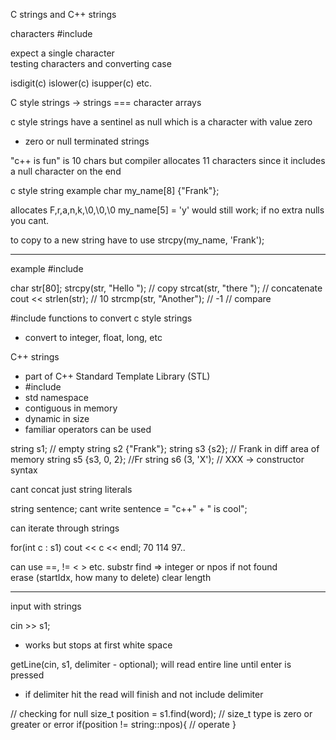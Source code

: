 C strings and C++ strings

characters
#include <cctype>

expect a single character  
testing characters and converting case 

isdigit(c)
islower(c)
isupper(c)
etc. 

C style strings -> strings === character arrays 

c style strings have a sentinel as null which is a character with value zero

- zero or null terminated strings

"c++ is fun" is 10 chars but compiler allocates 11 characters since it includes a null character on the end 

c style string example 
char  my_name[8] {"Frank"};

allocates
F,r,a,n,k,\0,\0,\0 
my_name[5] = 'y' would still work;
if no extra nulls you cant. 

to copy to a new string have to use strcpy(my_name, 'Frank');

------
example
#include <cstring>

char str[80];
strcpy(str, "Hello ");  // copy
strcat(str, "there ");  // concatenate
cout  << strlen(str);   // 10
strcmp(str, "Another"); // -1 // compare 

#include <cstdlib>
functions to convert c style strings 
- convert to integer, float, long, etc 

C++ strings
- part of C++ Standard Template Library (STL)
- #include <string>
- std namespace
- contiguous in memory 
- dynamic in size 
- familiar operators can be used 

string s1; // empty
string s2 {"Frank"};
string s3 {s2}; // Frank in diff area of memory
string s5 {s3, 0, 2}; //Fr
string s6 (3, 'X');  // XXX -> constructor syntax

cant concat just string literals 

string sentence; 
cant write sentence =  "c++" + " is cool";

can iterate through strings

for(int c : s1)
    cout << c << endl;
70
114
97..

can use ==, != < > etc. 
substr 
find => integer or npos if not found  
erase  (startIdx, how many to delete)
clear
length

----------
input with strings

cin >> s1;
- works but stops at first white space  

getLine(cin, s1, delimiter - optional); will read entire line until enter is pressed 

- if delimiter hit the read will finish and not include delimiter


// checking for null 
size_t position = s1.find(word);
// size_t type is zero or greater or error 
if(position != string::npos){
    // operate
}



